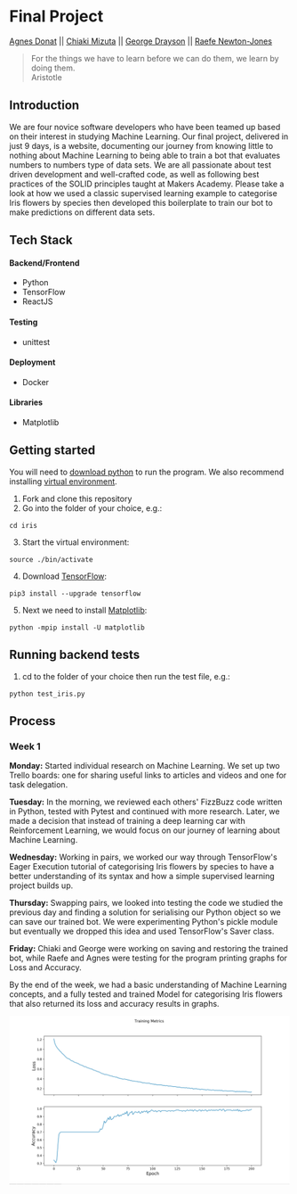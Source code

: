 # Final Project
[Agnes Donat](https://github.com/agnesdonat) || [Chiaki Mizuta](https://github.com/chiakimz) || [George Drayson](https://github.com/GeorgeDrayson) || [Raefe Newton-Jones](https://github.com/Raefey)
> For the things we have to learn before we can do them, we learn by doing them.<br>
Aristotle

## Introduction

We are four novice software developers who have been teamed up based on their interest in studying Machine Learning. Our final project, delivered in just 9 days, is a website, documenting our journey from knowing little to nothing about Machine Learning to being able to train a bot that evaluates numbers to numbers type of data sets. We are all passionate about test driven development and well-crafted code, as well as following best practices of the SOLID principles taught at Makers Academy. Please take a look at how we used a classic supervised learning example to categorise Iris flowers by species then developed this boilerplate to train our bot to make predictions on different data sets.

## Tech Stack

#### Backend/Frontend

* Python
* TensorFlow
* ReactJS

#### Testing

* unittest

#### Deployment

* Docker


#### Libraries

* Matplotlib

## Getting started
You will need to [download python](https://www.python.org/downloads/) to run the program. We also recommend installing [virtual environment](http://www.pythonforbeginners.com/basics/how-to-use-python-virtualenv).

1. Fork and clone this repository
2. Go into the folder of your choice, e.g.:
  ```
  cd iris
  ```
3. Start the virtual environment:
  ```
  source ./bin/activate
  ```
4. Download [TensorFlow](https://www.tensorflow.org/install/):
  ```
  pip3 install --upgrade tensorflow
  ```
5. Next we need to install [Matplotlib](https://matplotlib.org/users/installing.html):
  ```
  python -mpip install -U matplotlib
  ```

## Running backend tests

1. cd to the folder of your choice then run the test file, e.g.:
```
python test_iris.py
```
## Process
### Week 1

  <strong>Monday:</strong> Started individual research on Machine Learning. We set up two Trello boards: one for sharing useful links to articles and videos and one for task delegation.<br>

  <strong>Tuesday:</strong> In the morning, we reviewed each others' FizzBuzz code written in Python, tested with Pytest and continued with more research. Later, we made a decision that instead of training a deep learning car with Reinforcement Learning, we would focus on our journey of learning about Machine Learning.<br>

  <strong>Wednesday:</strong> Working in pairs, we worked our way through TensorFlow's Eager Execution tutorial of categorising Iris flowers by species to have a better understanding of its syntax and how a simple supervised learning project builds up.<br>

  <strong>Thursday:</strong> Swapping pairs, we looked into testing the code we studied the previous day and finding a solution for serialising our Python object so we can save our trained bot. We were experimenting Python's pickle module but eventually we dropped this idea and used TensorFlow's Saver class. <br>

  <strong>Friday:</strong> Chiaki and George were working on saving and restoring the trained bot, while Raefe and Agnes were testing for the program printing graphs for Loss and Accuracy.

  By the end of the week, we had a basic understanding of Machine Learning concepts, and a fully tested and trained Model for categorising Iris flowers that also returned its loss and accuracy results in graphs.

  ![Alt text](./iris/public/graphs.png)
